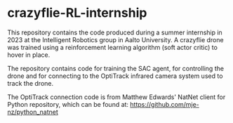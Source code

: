 # crazyflie-RL-internship
This repository contains the code produced during a summer internship in 2023 at the Intelligent Robotics group in Aalto University. A crazyflie drone was trained using a reinforcement learning algorithm (soft actor critic) to hover in place.

The repository contains code for training the SAC agent, for controlling the drone and for connecting to the OptiTrack infrared camera system used to track the drone. 

The OptiTrack connection code is from Matthew Edwards' NatNet client for Python repository, which can be found at: https://github.com/mje-nz/python_natnet
